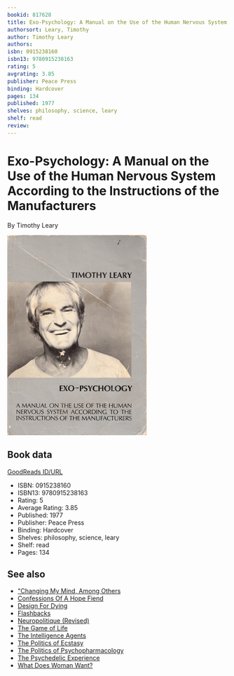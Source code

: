 ```yaml
---
bookid: 817628
title: Exo-Psychology: A Manual on the Use of the Human Nervous System According to the Instructions of the Manufacturers
authorsort: Leary, Timothy
author: Timothy Leary
authors: 
isbn: 0915238160
isbn13: 9780915238163
rating: 5
avgrating: 3.85
publisher: Peace Press
binding: Hardcover
pages: 134
published: 1977
shelves: philosophy, science, leary
shelf: read
review: 
---
```


# Exo-Psychology: A Manual on the Use of the Human Nervous System According to the Instructions of the Manufacturers

By Timothy Leary

![](../../assets/bookcovers/1244942161l/817628.jpg)

## Book data

[GoodReads ID/URL](https://www.goodreads.com/book/show/817628)

- ISBN: 0915238160
- ISBN13: 9780915238163
- Rating: 5
- Average Rating: 3.85
- Published: 1977
- Publisher: Peace Press
- Binding: Hardcover
- Shelves: philosophy, science, leary
- Shelf: read
- Pages: 134


## See also

- ["Changing My Mind, Among Others](Changing_My_Mind__Among_Others-_Lifetime_Writings.md)
- [Confessions Of A Hope Fiend](Confessions_Of_A_Hope_Fiend.md)
- [Design For Dying](Design_For_Dying.md)
- [Flashbacks](Flashbacks.md)
- [Neuropolitique (Revised)](Neuropolitique_Revised.md)
- [The Game of Life](The_Game_of_Life.md)
- [The Intelligence Agents](The_Intelligence_Agents.md)
- [The Politics of Ecstasy](The_Politics_of_Ecstasy.md)
- [The Politics of Psychopharmacology](The_Politics_of_Psychopharmacology.md)
- [The Psychedelic Experience](The_Psychedelic_Experience.md)
- [What Does Woman Want?](What_Does_Woman_Want.md)
